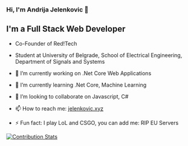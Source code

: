 ### Hi, I'm Andrija Jelenkovic 👋

## I'm a Full Stack Web Developer
- Co-Founder of Red!Tech
- Student at University of Belgrade, School of Electrical Engineering, Department of Signals and Systems

- 🔭 I’m currently working on .Net Core Web Applications
- 🌱 I’m currently learning .Net Core, Machine Learning
- 👯 I’m looking to collaborate on Javascript, C#
- 📫 How to reach me: [jelenkovic.xyz](https://jelenkovic.xyz/)
- ⚡ Fun fact: I play LoL and CSGO, you can add me: RIP EU Servers

[![Contribution Stats](https://github-contribution-stats.vercel.app/api/?username=Amdrija)](https://github.com/Amdrija/github-contribution-stats/)
